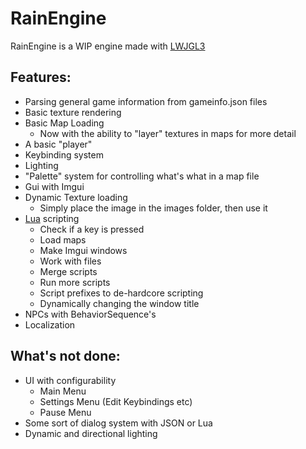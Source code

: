 # RainEngine

RainEngine is a WIP engine made with [LWJGL3](https://www.lwjgl.org/)


## Features:
* Parsing general game information from gameinfo.json files
* Basic texture rendering
* Basic Map Loading
  * Now with the ability to "layer" textures in maps for more detail
* A basic "player"
* Keybinding system
* Lighting
* "Palette" system for controlling what's what in a map file
* Gui with Imgui
* Dynamic Texture loading
  * Simply place the image in the images folder, then use it 
* [Lua](https://www.lua.org/) scripting
  * Check if a key is pressed
  * Load maps
  * Make Imgui windows
  * Work with files
  * Merge scripts
  * Run more scripts
  * Script prefixes to de-hardcore scripting 
  * Dynamically changing the window title
* NPCs with BehaviorSequence's
* Localization

## What's not done:
* UI with configurability
  * Main Menu
  * Settings Menu (Edit Keybindings etc)
  * Pause Menu
* Some sort of dialog system with JSON or Lua
* Dynamic and directional lighting 
